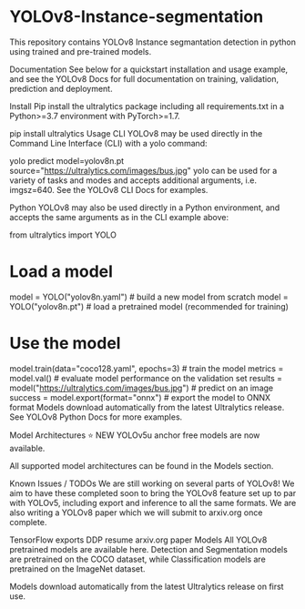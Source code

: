 # YOLOv8-Instance-segmentation
This repository contains YOLOv8 Instance segmantation detection in python using trained and pre-trained models. 

Documentation
See below for a quickstart installation and usage example, and see the YOLOv8 Docs for full documentation on training, validation, prediction and deployment.

Install
Pip install the ultralytics package including all requirements.txt in a Python>=3.7 environment with PyTorch>=1.7.

pip install ultralytics
Usage
CLI
YOLOv8 may be used directly in the Command Line Interface (CLI) with a yolo command:

yolo predict model=yolov8n.pt source="https://ultralytics.com/images/bus.jpg"
yolo can be used for a variety of tasks and modes and accepts additional arguments, i.e. imgsz=640. See the YOLOv8 CLI Docs for examples.

Python
YOLOv8 may also be used directly in a Python environment, and accepts the same arguments as in the CLI example above:

from ultralytics import YOLO

# Load a model
model = YOLO("yolov8n.yaml")  # build a new model from scratch
model = YOLO("yolov8n.pt")  # load a pretrained model (recommended for training)

# Use the model
model.train(data="coco128.yaml", epochs=3)  # train the model
metrics = model.val()  # evaluate model performance on the validation set
results = model("https://ultralytics.com/images/bus.jpg")  # predict on an image
success = model.export(format="onnx")  # export the model to ONNX format
Models download automatically from the latest Ultralytics release. See YOLOv8 Python Docs for more examples.

Model Architectures
⭐ NEW YOLOv5u anchor free models are now available.

All supported model architectures can be found in the Models section.

Known Issues / TODOs
We are still working on several parts of YOLOv8! We aim to have these completed soon to bring the YOLOv8 feature set up to par with YOLOv5, including export and inference to all the same formats. We are also writing a YOLOv8 paper which we will submit to arxiv.org once complete.

 TensorFlow exports
 DDP resume
 arxiv.org paper
Models
All YOLOv8 pretrained models are available here. Detection and Segmentation models are pretrained on the COCO dataset, while Classification models are pretrained on the ImageNet dataset.

Models download automatically from the latest Ultralytics release on first use.
